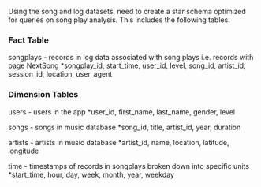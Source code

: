Using the song and log datasets, need to create a star schema optimized for queries on song play analysis. This includes the following tables.

### Fact Table
songplays - records in log data associated with song plays i.e. records with page NextSong
 *songplay_id, start_time, user_id, level, song_id, artist_id, session_id, location, user_agent

### Dimension Tables
users - users in the app
 *user_id, first_name, last_name, gender, level
 
songs - songs in music database
 *song_id, title, artist_id, year, duration
 
artists - artists in music database
 *artist_id, name, location, latitude, longitude
 
time - timestamps of records in songplays broken down into specific units
 *start_time, hour, day, week, month, year, weekday
